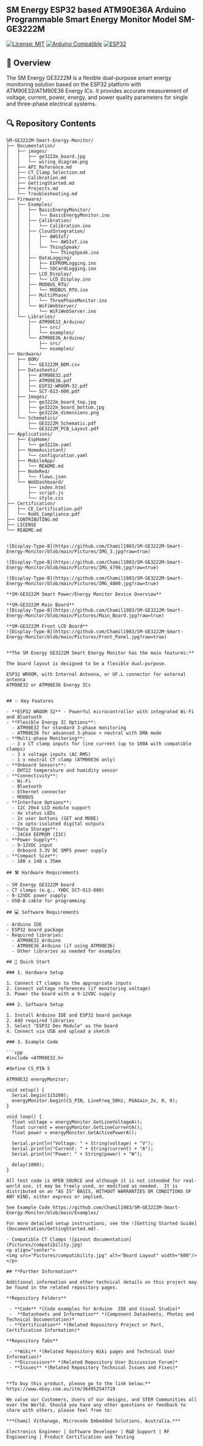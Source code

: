 ## SM Energy ESP32 based ATM90E36A Arduino Programmable Smart Energy Monitor Model SM-GE3222M

[![License: MIT](https://img.shields.io/badge/License-MIT-yellow.svg)](https://opensource.org/licenses/MIT)
[![Arduino Compatible](https://img.shields.io/badge/Arduino-Compatible-blue.svg)](https://www.arduino.cc/)
[![ESP32](https://img.shields.io/badge/ESP32-WROOM32-red.svg)](https://www.espressif.com/)

## 📌 Overview

The SM Energy GE3222M is a flexible dual-purpose smart energy monitoring solution based on the ESP32 platform with ATM90E32/ATM90E36 Energy ICs. It provides accurate measurement of voltage, current, power, energy, and power quality parameters for single and three-phase electrical systems.

## 🔍 Repository Contents
```
SM-GE3222M-Smart-Energy-Monitor/
├── Documentation/
│   ├── images/
│   │   ├── ge3222m_board.jpg
│   │   └── wiring_diagram.png
│   ├── API_Reference.md
│   ├── CT_Clamp_Selection.md
│   ├── Calibration.md
│   ├── GettingStarted.md
│   ├── Projects.md
│   └── Troubleshooting.md
├── Firmware/
│   ├── Examples/
│   │   ├── BasicEnergyMonitor/
│   │   │   └── BasicEnergyMonitor.ino
│   │   ├── Calibration/
│   │   │   └── Calibration.ino
│   │   ├── CloudIntegration/
│   │   │   ├── AWSIoT/
│   │   │   │   └── AWSIoT.ino
│   │   │   └── ThingSpeak/
│   │   │       └── ThingSpeak.ino
│   │   ├── DataLogging/
│   │   │   ├── EEPROMLogging.ino
│   │   │   └── SDCardLogging.ino
│   │   ├── LCD_Display/
│   │   │   └── LCD_Display.ino
│   │   ├── MODBUS_RTU/
│   │   │   └── MODBUS_RTU.ino
│   │   ├── MultiPhase/
│   │   │   └── ThreePhaseMonitor.ino
│   │   └── WiFiWebServer/
│   │       └── WiFiWebServer.ino
│   └── Libraries/
│       ├── ATM90E32_Arduino/
│       │   ├── src/
│       │   └── examples/
│       └── ATM90E36_Arduino/
│           ├── src/
│           └── examples/
├── Hardware/
│   ├── BOM/
│   │   └── GE3222M_BOM.csv
│   ├── Datasheets/
│   │   ├── ATM90E32.pdf
│   │   ├── ATM90E36.pdf
│   │   ├── ESP32-WROOM-32.pdf
│   │   └── SCT-013-000.pdf
│   ├── Images/
│   │   ├── ge3222m_board_top.jpg
│   │   ├── ge3222m_board_bottom.jpg
│   │   └── ge3222m_dimensions.png
│   └── Schematics/
│       ├── GE3222M_Schematic.pdf
│       └── GE3222M_PCB_Layout.pdf
├── Applications/
│   ├── EspHome/
│   │   └── ge3222m.yaml
│   ├── HomeAssistant/
│   │   └── configuration.yaml
│   ├── MobileApp/
│   │   └── README.md
│   ├── NodeRed/
│   │   └── flows.json
│   └── WebDashboard/
│       ├── index.html
│       ├── script.js
│       └── style.css
├── Certification/
│   ├── CE_Certification.pdf
│   └── RoHS_Compliance.pdf
├── CONTRIBUTING.md
├── LICENSE
└── README.md


![Display-Type-B](https://github.com/Chamil1983/SM-GE3222M-Smart-Energy-Monitor/blob/main/Pictures/IMG_3.jpg?raw=true)

![Display-Type-B](https://github.com/Chamil1983/SM-GE3222M-Smart-Energy-Monitor/blob/main/Pictures/IMG_4798.jpg?raw=true)

![Display-Type-B](https://github.com/Chamil1983/SM-GE3222M-Smart-Energy-Monitor/blob/main/Pictures/IMG_4800.jpg?raw=true)

**SM-GE3222M Smart Power/Energy Monitor Device Overview**

**SM-GE3222M Main Board**
![Display-Type-B](https://github.com/Chamil1983/SM-GE3222M-Smart-Energy-Monitor/blob/main/Pictures/Main_Board.jpg?raw=true)

**SM-GE3222M Front LCD Board**
![Display-Type-B](https://github.com/Chamil1983/SM-GE3222M-Smart-Energy-Monitor/blob/main/Pictures/Front_Panel.jpg?raw=true)


**The SM Energy GE3222M Smart Energy Monitor has the main features:**

The board layout is designed to be a flexible dual-purpose.

ESP32 WROOM, with Internal Antenna, or UF.L connector for external antenna
ATM90E32 or ATM90E36 Energy ICs


## ✨ Key Features

- **ESP32 WROOM 32** - Powerful microcontroller with integrated Wi-Fi and Bluetooth
- **Flexible Energy IC Options**:
  - ATM90E32 for standard 3-phase monitoring
  - ATM90E36 for advanced 3-phase + neutral with DMA mode
- **Multi-phase Monitoring**:
  - 3 x CT clamp inputs for line current (up to 100A with compatible clamps)
  - 3 x voltage inputs (AC RMS)
  - 1 x neutral CT clamp (ATM90E36 only)
- **Onboard Sensors**:
  - DHT22 temperature and humidity sensor
- **Connectivity**:
  - Wi-Fi
  - Bluetooth
  - Ethernet connector
  - MODBUS
- **Interface Options**:
  - I2C 20x4 LCD module support
  - 4x status LEDs
  - 2x user buttons (SET and MODE)
  - 2x opto-isolated digital outputs
- **Data Storage**:
  - 24C64 EEPROM (I2C)
- **Power Supply**:
  - 9-12VDC input
  - Onboard 3.3V DC SMPS power supply
- **Compact Size**:
  - 180 x 140 x 35mm

## 🛠️ Hardware Requirements

- SM Energy GE3222M board
- CT clamps (e.g., YHDC SCT-013-000)
- 9-12VDC power supply
- USB-B cable for programming

## 💻 Software Requirements

- Arduino IDE
- ESP32 board package
- Required libraries:
  - ATM90E32_Arduino
  - ATM90E36_Arduino (if using ATM90E36)
  - Other libraries as needed for examples

## 🚀 Quick Start

### 1. Hardware Setup

1. Connect CT clamps to the appropriate inputs
2. Connect voltage references (if monitoring voltage)
3. Power the board with a 9-12VDC supply

### 2. Software Setup

1. Install Arduino IDE and ESP32 board package
2. Add required libraries
3. Select "ESP32 Dev Module" as the board
4. Connect via USB and upload a sketch

### 3. Example Code

```cpp
#include <ATM90E32.h>

#define CS_PIN 5

ATM90E32 energyMonitor;

void setup() {
  Serial.begin(115200);
  energyMonitor.begin(CS_PIN, LineFreq_50Hz, PGAGain_2x, 0, 0);
}

void loop() {
  float voltage = energyMonitor.GetLineVoltageA();
  float current = energyMonitor.GetLineCurrentA();
  float power = energyMonitor.GetActivePowerA();
  
  Serial.println("Voltage: " + String(voltage) + "V");
  Serial.println("Current: " + String(current) + "A");
  Serial.println("Power: " + String(power) + "W");
  
  delay(1000);
}

All test code is OPEN SOURCE and although it is not intended for real-world use, it may be freely used, or modified as needed.  It is distributed on an "AS IS" BASIS, WITHOUT WARRANTIES OR CONDITIONS OF ANY KIND, either express or implied.

See Example Code https://github.com/Chamil1983/SM-GE3222M-Smart-Energy-Monitor/blob/main/Examples/

For more detailed setup instructions, see the ![Getting Started Guide](Documentation/GettingStarted.md).

- Compatible CT Clamps ![pinout documentation](Pictures/compatibility.jpg)
<p align="center">
<img src="Pictures/compatibility.jpg" alt="Board Layout" width="600"/>
</p>

## **Further Information**

Additional information and other technical details on this project may be found in the related repository pages.

**Repository Folders**

 - **Code** *(Code examples for Arduino  IDE and Visual Studio)*
 -  **Datasheets and Information** *(Component Datasheets, Photos and Technical Documentation)*
 - **Certification** *(Related Repository Project or Part, Certification Information)*

**Repository Tabs**

 - **Wiki** *(Related Repository Wiki pages and Technical User Information)*
 - **Discussions** *(Related Repository User Discussion Forum)*
 - **Issues** *(Related Repository Technical Issues and Fixes)*


**To buy this product, please go to the link below:**
https://www.ebay.com.au/itm/364952547719

We value our Customers, Users of our designs, and STEM Communities all over the World. Should you have any other questions or feedback to share with others, please feel free to:

***Chamil Vithanage, Microcode Embedded Solutions, Australia.***

Electronics Engineer | Software Developer | R&D Support | RF Engineering | Product Certification and Testing 

